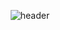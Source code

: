 <div align="center">

  ![header](https://github.com/dash4k/dash4k/assets/133938416/3ca46025-3f21-4724-b9e5-01993168a30d)

</div>

<!--
**dash4k/dash4k** is a ✨ _special_ ✨ repository because its `README.md` (this file) appears on your GitHub profile.

Here are some ideas to get you started:

- 🔭 I’m currently working on ...
- 🌱 I’m currently learning ...
- 👯 I’m looking to collaborate on ...
- 🤔 I’m looking for help with ...
- 💬 Ask me about ...
- 📫 How to reach me: ...
- 😄 Pronouns: ...
- ⚡ Fun fact: ...
-->
